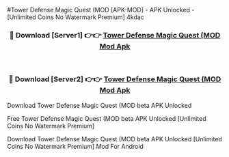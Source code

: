 #Tower Defense Magic Quest (MOD [APK-MOD] - APK Unlocked - [Unlimited Coins No Watermark Premium] 4kdac



<div align="center">

<h3>🔴 Download [Server1] 👉👉 <a href="https://momento.my/?title=Tower_Defense_Magic_Quest_(MOD">Tower Defense Magic Quest (MOD Mod Apk</a></h3><br>

<h3>🔴 Download [Server2] 👉👉 <a href="https://momento.my/?title=Tower_Defense_Magic_Quest_(MOD">Tower Defense Magic Quest (MOD Mod Apk</a></h3>
</div>



Download Tower Defense Magic Quest (MOD beta APK Unlocked

Free Tower Defense Magic Quest (MOD beta APK Unlocked [Unlimited Coins No Watermark Premium]

Download Tower Defense Magic Quest (MOD beta APK Unlocked [Unlimited Coins No Watermark Premium] Mod For Android
